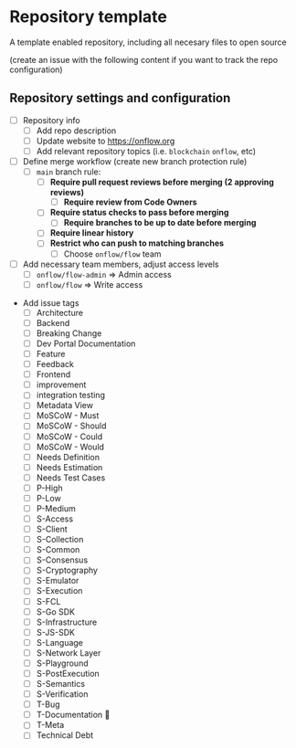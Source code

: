 # Repository template
A template enabled repository, including all necesary files to open source

(create an issue with the following content if you want to track the repo configuration)
## Repository settings and configuration
- [ ]  Repository info
    - [ ]  Add repo description
    - [ ]  Update website to https://onflow.org
    - [ ]  Add relevant repository topics (i.e. `blockchain` `onflow`, etc)
- [ ]  Define merge workflow (create new branch protection rule)
    - [ ]  `main` branch rule:
        - [ ]  **Require pull request reviews before merging (2 approving reviews)**
            - [ ]  **Require review from Code Owners**
        - [ ]  **Require status checks to pass before merging**
            - [ ]  **Require branches to be up to date before merging**
        - [ ]  **Require linear history**
        - [ ]   **Restrict who can push to matching branches**
            - [ ]  Choose `onflow/flow` team

- [ ]  Add necessary team members, adjust access levels
    - [ ]  `onflow/flow-admin` ⇒ Admin access
    - [ ]  `onflow/flow` ⇒ Write access

- Add issue tags
    - [ ] Architecture
    - [ ] Backend
    - [ ] Breaking Change
    - [ ] Dev Portal Documentation
    - [ ] Feature
    - [ ] Feedback
    - [ ] Frontend
    - [ ] improvement
    - [ ] integration testing
    - [ ] Metadata View
    - [ ] MoSCoW - Must
    - [ ] MoSCoW - Should
    - [ ] MoSCoW - Could
    - [ ] MoSCoW - Would
    - [ ] Needs Definition
    - [ ] Needs Estimation
    - [ ] Needs Test Cases
    - [ ] P-High
    - [ ] P-Low
    - [ ] P-Medium
    - [ ] S-Access
    - [ ] S-Client
    - [ ] S-Collection
    - [ ] S-Common
    - [ ] S-Consensus
    - [ ] S-Cryptography
    - [ ] S-Emulator
    - [ ] S-Execution
    - [ ] S-FCL
    - [ ] S-Go SDK
    - [ ] S-Infrastructure
    - [ ] S-JS-SDK
    - [ ] S-Language
    - [ ] S-Network Layer
    - [ ] S-Playground
    - [ ] S-PostExecution
    - [ ] S-Semantics
    - [ ] S-Verification
    - [ ] T-Bug
    - [ ] T-Documentation 📃
    - [ ] T-Meta
    - [ ] Technical Debt
